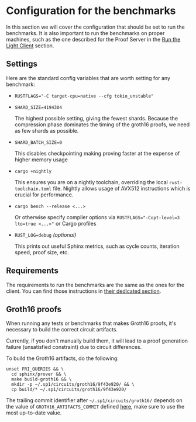 # Configuration for the benchmarks

In this section we will cover the configuration that should be set to run the benchmarks. It is also
important to run the benchmarks on proper machines, such as the one described for the Proof Server in
the [Run the Light Client](../run/overview.md) section.

## Settings

Here are the standard config variables that are worth setting for any benchmark:

- `RUSTFLAGS="-C target-cpu=native --cfg tokio_unstable"`
- `SHARD_SIZE=4194304`

  The highest possible setting, giving the fewest shards. Because the compression phase dominates the timing of the
  groth16 proofs, we need as few shards as possible.

- `SHARD_BATCH_SIZE=0`

  This disables checkpointing making proving faster at the expense of higher memory usage

- `cargo +nightly`

  This ensures you are on a nightly toolchain, overriding the local `rust-toolchain.toml` file. Nightly allows usage
  of AVX512 instructions which is crucial for performance.

- `cargo bench --release <...>`

  Or otherwise specify compiler options via `RUSTFLAGS="-Copt-level=3 lto=true <...>"` or Cargo profiles

- `RUST_LOG=debug` _(optional)_

  This prints out useful Sphinx metrics, such as cycle counts, iteration speed, proof size, etc.

## Requirements

The requirements to run the benchmarks are the same as the ones for the client. You can find those instructions
in [their dedicated section](../run/configuration.md).

## Groth16 proofs

When running any tests or benchmarks that makes Groth16 proofs, it's necessary to build the correct circuit artifacts.

Currently, if you don't manually build them, it will lead to a proof generation failure (unsatisfied constraint) due to
circuit differences.

To build the Groth16 artifacts, do the following:

```shell
unset FRI_QUERIES && \
  cd sphinx/prover && \
  make build-groth16 && \
  mkdir -p ~/.sp1/circuits/groth16/9f43e920/ && \
  cp build/* ~/.sp1/circuits/groth16/9f43e920/
```

The trailing commit identifier after `~/.sp1/circuits/groth16/` depends on the value of `GROTH16_ARTIFACTS_COMMIT`
defined [here](https://github.com/lurk-lab/sphinx/blob/dev/prover/src/install.rs),
make sure to use the most up-to-date value.